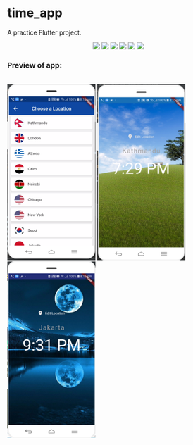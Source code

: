 # time_app
A practice Flutter project.<br/>
<p align="center">
    <img src="https://img.shields.io/badge/Platform-Android-brightgreen.svg" />
  <img src="https://img.shields.io/badge/Version-1.0beta-green.svg" />
  <img src="https://img.shields.io/badge/API-WorldTimeApi-darkgreen.svg" />
  <img src="https://img.shields.io/badge/Editor-IntelliJ-0078d7.svg" />
  <img src="https://img.shields.io/badge/Framework-Flutter-61dbfb.svg" />
  <img src="https://img.shields.io/badge/Language-Dart-f0db4f.svg" /><br/>
</p>
    <h3>Preview of app:</h3><br/>
        <img src="https://github.com/sagar-siwakoti/time_app/blob/master/extras/Screenshot_10.png" height="400px" width="200px" />
        <img src="extras/Screenshot_11.png" height="400px" width="200px" />
        <img src="extras/Screenshot_12.png" height="400px" width="200px" />
